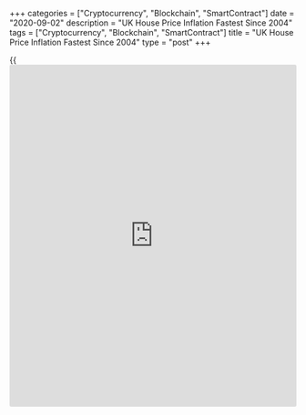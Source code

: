 +++
categories = ["Cryptocurrency", "Blockchain", "SmartContract"]
date = "2020-09-02"
description = "UK House Price Inflation Fastest Since 2004"
tags = ["Cryptocurrency", "Blockchain", "SmartContract"]
title = "UK House Price Inflation Fastest Since 2004"
type = "post"
+++

{{<iframe id="large-banner" src="https://www.bounty.group/#slide=25.0" width="100%" height="600" scrolling="no" style="border: 0px solid rgb(216, 221, 230); border-radius: 3px;">}}

UK house prices increased the most since early 2004 as the property
market showed signs of recovery following the easing of lockdown
restrictions, data from Nationwide Building Society showed Wednesday.

House prices advanced by more-than-expected 2 percent on month in
August, faster than the 1.8 percent rise seen in the previous month.

This was also the fastest growth since February 2004. Economists had
forecast a monthly increase of 0.5 percent.

On a yearly basis, growth in house prices accelerated to 3.7 percent
from 1.5 percent in July. Prices were forecast to advance 2 percent.

"The bounce back in prices reflects the unexpectedly rapid recovery in
housing market activity since the easing of lockdown restrictions,"
Robert Gardner, Nationwide's chief economist, said.

Gardner said the rebound reflects a number of factors. Pent up demand is
coming through, where decisions taken to move before lockdown are
progressing.

"Behavioural shifts may also be boosting activity, as people reassess
their housing needs and preferences as a result of life in lockdown,"
said Gardner.

According to Gardner, this trend is set to continue in the near term,
further boosted by the recently announced stamp duty holiday, which will
serve to bring some activity forward.

However, the labor market conditions are forecast to weaken
significantly in quarters ahead, which would likely dampen housing
activity once again in the quarters ahead.

Data released by the Bank of England on Tuesday showed that mortgage
approvals for house prices rose to a five-month high of 66,281 in July.

For comments and feedback [contact](https://www.playgroundfx.com/contact/): editorial@rtt[news](https://www.letsplayfx.com/blog/forex-news-website/).com

[Business News][1]

   1. www.rtt[news](https://www.letsplayfx.com/blog/forex-news-website/).com/Content/Business.aspx